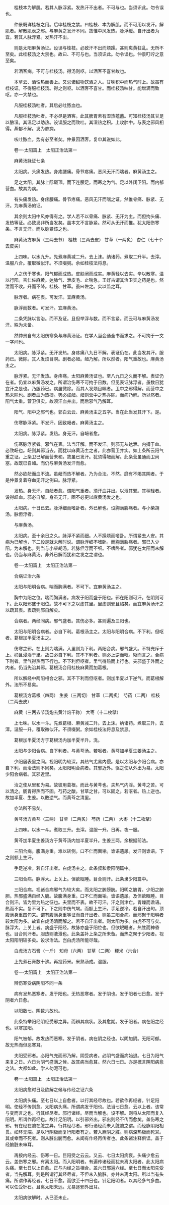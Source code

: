 <!-- { "loadSidebar": true } -->
　　桂枝本为解肌。若其人脉浮紧。发热汗不出者。不可与也。当须识此。勿令误也。

　　仲景既详桂枝之用。后申桂枝之禁。曰桂枝、本为解肌。而不可用以发汗。解肌者。解散肌表之邪。与麻黄之发汗不同。故惟中风发热。脉浮缓。自汗出者为宜。若其人脉浮紧。发热汗不出。

　　则是太阳麻黄汤证。设误与桂枝。必致汗不出而烦躁。甚则斑黄狂乱。无所不至矣。此桂枝汤之大禁也。故曰、不可与也。当须识此。勿令误也。仲景叮咛之意至矣。

　　若酒客病。不可与桂枝汤。得汤则呕。以酒客不喜甘故也。

　　本草云、酒性热而善上。又忌诸甜物饮酒之人。甘味积中而热气时上。故虽有桂枝证。不得服桂枝汤。得之则呕。以酒客不喜甘。而桂枝汤味甘。能增满而致呕。亦一大禁也。

　　凡服桂枝汤吐者。其后必吐脓血也。

　　凡服桂枝汤吐者。不必尽是酒客。此其脾胃素有湿热蕴蓄。可知桂枝汤其甘足以酿湿。其温足以助热。设误服之而致吐。其湿热之积。上攻肺中。与表之邪风相得。蒸郁不解。发为肺痈。

　　咳吐脓血。势有必至者矣。仲景因酒客。复申其说如此。

　　卷一·太阳篇上　太阳正治法第一

　　麻黄汤脉证七条

　　太阳病。头痛发热。身疼腰痛。骨节疼痛。恶风无汗而喘者。麻黄汤主之。

　　足之太阳。其脉上际巅顶。而下连腰足。而寒之为气。足以外闭卫阳。而内郁营血。故其为病。

　　有头痛发热。身疼腰痛。骨节疼痛。恶风无汗而喘之证。然惟骨痛、脉紧、无汗。为麻黄汤的证。

　　其余则太阳中风亦得有之。学人若不以骨痛、脉紧、无汗为主。而但拘头痛、发热等证。必致发非所当发矣。虽本文不言脉紧。然可从无汗而推。犹太阳伤寒条。不言无汗。而以脉紧该之也。

　　麻黄汤方麻黄（三两去节） 桂枝（三两去皮） 甘草（一两炙） 杏仁（七十个去皮尖）

　　上四味。以水九升。先煮麻黄减二升。去上沫。纳诸药。煮取二升半。去滓。温服八合。覆取微似汗。不须啜粥。余如桂枝法将息。

　　人之伤于寒也。阳气郁而成热。皮肤闭而成实。麻黄轻以去实。辛以散寒。温以行阳。杏仁佐麻黄。达肺气、泄皮毛、止喘急。王好古谓其治卫实之药是也。然泄而不收。升而不降。桂枝、甘草。虽曰佐之。实以监之耳。

　　脉浮者。病在表。可发汗。宜麻黄汤。

　　脉浮而数者。可发汗。宜麻黄汤。

　　二条凭脉以言治。而不及证。且但举浮与数。而不言紧。而云可与麻黄汤发汗。殊为未备。

　　然仲景自有太阳伤寒条与麻黄汤证。在学人当会通全书而求之。不可拘于一文一字间也。

　　太阳病。脉浮紧。无汗发热。身疼痛八九日不解。表证仍在。此当发其汗。服药已。微除。其人发烦目瞑。剧者必衄。衄乃解。所以然者。阳气重故也。麻黄汤主之。

　　脉浮紧。无汗发热。身疼痛。太阳麻黄汤证也。至八九日之久而不解。表证仍在者。仍宜以麻黄汤发之。所谓治伤寒不可拘于日数。但见表证脉浮者。虽数日犹宜汗之是也。乃服药已。病虽微除。而其人发烦目瞑者。卫中之邪得解。而营中之热未除也。剧者血为热搏。势必成衄。衄则营中之热亦除。而病乃解。所以然者。阳气太重。营卫俱实。故须汗血并出。而后邪气乃解耳。

　　阳气、阳中之邪气也。郭白云云、麻黄汤主之五字。当在此当发其汗下。是。

　　伤寒脉浮紧。不发汗。因致衄者。麻黄汤主之。

　　太阳病。脉浮紧。发热。身无汗。自衄者愈。

　　伤寒脉浮紧者。邪气在表。法当汗解。而不发汗。则邪无从达泄。内搏于血。必致衄也。衄则其邪当去。而犹以麻黄汤主之者。此亦营卫并实。如上条所云阳气重之证。上条卫已解而营未和。故虽已发汗。犹须得衄而解。此条营虽通而卫尚塞。故既已自衄。而仍与麻黄汤发汗而愈。

　　然必欲衄而血不流。虽衄而热不解者。乃为合法。不然。靡有不竭其阴者。于是仲景复着夺血无汗之例曰。脉浮紧。

　　发热。身无汗。自衄者愈。谓阳气重者。须汗血并出。以泄其邪。其稍轻者。设得衄血。邪必自解。身虽无汗。固不必更以麻黄汤发之也。

　　太阳病。十日已去。脉浮细而嗜卧者。外已解也。设胸满胁痛者。与小柴胡汤。脉但浮者。

　　与麻黄汤。

　　太阳病。至十余日之久。脉浮不紧而细。人不躁烦而嗜卧。所谓紧去人安。其病为已解也，下二段是就未解时说。谓脉浮细不嗜卧。而胸满胁痛者。邪已入少阳。为未解也。则当与小柴胡汤。若脉但浮而不细。不嗜卧者。邪犹在太阳而未解也。仍当与麻黄汤。非外已解而犹和之发之之谓也。

　　卷一·太阳篇上　太阳正治法第一

　　合病证治六条

　　太阳与阳明合病。喘而胸满者。不可下。宜麻黄汤主之。

　　胸中为阳之位。喘而胸满者。病发于阳而盛于阳也。邪在阳则可汗。在阴则可下。此以阳邪盛于阳位。故不可下之以虚其里。里虚则邪且陷矣。而宜麻黄汤汗之以疏其表。表疏则邪自解矣。

　　合病者。两经同病。邪气盛者。其伤必多。甚则遍及三阳也。

　　太阳与阳明合病者。必自下利。葛根汤主之。太阳与阳明合病。不下利。但呕者。葛根加半夏汤主之。

　　伤寒之邪。在上则为喘满。入里则为下利。两阳合病。邪气盛大。不特充斥于上。抑且浸淫于里。故曰必自下利。其不下利者。则必上逆而呕。晰而言之。合病下利者。里气得热而下行也。不下利但呕者。里气得热而上行也。夫邪盛于外而之内者。仍当先治其邪。葛根汤合用桂枝麻黄而加葛根。

　　所以解经中两阳相合之邪。其不下利而但呕者。则加半夏以下逆气。而葛根解外。法所不易矣。

　　葛根汤方葛根（四两） 生姜（三两切） 甘草（二两炙） 芍药（二两） 桂枝（二两去皮）

　　麻黄（三两去节汤炮去黄汁焙干称） 大枣（十二枚擘）

　　上七味。以水一斗。先煮葛根、麻黄减二升。去上沫。纳诸药。煮取三升。去滓。温服一升。覆取微似汗。不须啜粥。余如桂枝法将息及禁忌。

　　葛根加半夏汤方于葛根汤内加半夏半升。洗。

　　太阳与少阳合病。自下利者。与黄芩汤。若呕者。黄芩加半夏生姜汤主之。

　　少阳居表里之间。视阳明为较深。其热气尤易内侵。是以太阳与少阳合病。亦自下利。而治法则不同矣。太阳阳明合病者。其邪近外。驱之使从外出为易。太阳少阳合病者。其邪近里。

　　治之使从里和为易。故彼用葛根。而此与黄芩也。夫热气内淫。黄芩之苦。可以清之。肠胃得热而不固。芍药之酸。甘草之甘。可以固之。若呕者。热上逆也。故加半夏、生姜。以散逆气。而黄芩之清里。

　　亦法所不易矣。

　　黄芩汤方黄芩（三两） 甘草（二两炙） 芍药（二两） 大枣（十二枚擘）

　　上四味。以水一斗。煮取三升。去滓。温服一升。日再。夜一服。

　　黄芩加半夏生姜汤方于黄芩汤内加半夏半升。生姜三两。余根据前法。

　　三阳合病。腹满身重。难以转侧。口不仁而面垢。谵语遗尿。发汗则谵语。下之则额上生汗。

　　手足逆冷。若自汗出者。白虎汤主之。此条叔和隶阳明篇中。

　　三阳合病。脉浮大。上关上。但欲眠睡。目合则汗。此条隶少阳篇中。

　　三阳合病。视诸合病邪气为较大矣。而太阳之腑膀胱。阳明之腑胃。少阳之腑胆。热邪盛满自经入腑。故腹满身重。口不仁而面垢。谵语遗尿。及但欲眠睡。目合则汗。皆为里为热之征也。夫里而不表。故不可汗。汗之则津亡。胃燥而谵语。热而不实。复不可下。下之则中伤气竭。而额上生汗。手足逆冷。若自汗出句。顶腹满身重四句来。谓有腹满身重等证而自汗出者。则虽三阳合病。而邪聚于阳明者较太阳为多。故宜白虎汤清而解之。若不自汗出者。则太阳为多。白虎不可与矣。脉浮大。上关上者。病盛于阳经。故脉亦盛于阳位也。但欲眠睡者。热胜而神昏也。目合则汗者。胆热则液泄也。此条盖补上条之所未备。而热之聚于少阳者。视太阳阳明较多矣。设求治法。岂白虎汤所能尽哉。

　　白虎汤方石膏（一斤） 知母（六两） 甘草（二两） 粳米（六合）

　　上先煮石膏数十沸。再投药米。米熟汤成。温服。

　　卷一·太阳篇上　太阳正治法第一

　　辨伤寒受病阴阳不同一条

　　病有发热恶寒者。发于阳也。无热恶寒者。发于阴也。发于阳者七日愈。发于阴者六日愈。

　　以阳数七。阴数六故也。

　　此条特举阳经阴经受邪之异。而辨其病状。及其愈期。发于阳者。病在阳之经也。以寒加阳。

　　阳气被郁。故发热而恶寒。发于阴者。病在阴之经也。以阴加阴。无阳可郁。故无热而但恶寒耳。

　　夫阳受邪者。必阳气充而邪乃解。阴受病者。必阴气盛而病始退。七日为阳气来复之日。六日为阴气盛满之候。故其病当愈耳。然六日七日。亦是概言阴阳病愈之法。大都如此。学人勿泥可也。

　　卷一·太阳篇上　太阳正治法第一

　　太阳病愈时日及欲解之候与传经之证六条

　　太阳病头痛。至七日以上自愈者。以行其经尽故也。若欲作再经者。针足阳明。使经不传则愈。太阳病头痛。所谓病发于阳也。法当七日愈。云以上者。该常与变而言之也。行其经尽者。邪行诸经。尽而当解也。设不解。则将从太阳而复入阳明。所谓作再经也。故针足阳明。以引邪外出。邪出则经不传而愈矣。盖伤寒之邪。有在经在腑在脏之异。行其经尽者。邪行诸经而未入脏腑之谓。而经脉阴阳相贯。如环无端。是以行阴极而复行阳者有之。若入厥阴之脏。则病深热极而死耳。其或幸而不死者。则从脏出腑而愈。未闻有作经再传者也。此条诸注释俱误。盖于经腑脏未审耳。

　　再按内经云、伤寒一日。巨阳受之云云。又云、七日太阳病衰。头痛少愈云云。盖伤寒之邪。有离太阳。而入阳明者。有遍传诸经而犹未离太阳者。此太阳病头痛。至七日以上自愈。正与内经之旨相合。盖六日邪遍六经。至七日而太阳先受者。当先解耳。则是所谓行其经尽者。不但未入腑脏。亦并未离太阳。所以当有头痛。所谓作再经者。七日不愈。而欲至十四日也。针足阳明者。以其经多气多血。可以任受针石。且离太阳未远。尤易逐邪外出耳。

　　太阳病欲解时。从巳至未止。

